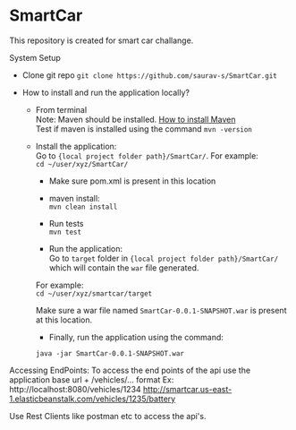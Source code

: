 # SmartCar
This repository is created for smart car challange.



System Setup<br/>
* Clone git repo
`git clone https://github.com/saurav-s/SmartCar.git`

* How to install and run the application locally?

	* From terminal<br/>
	  Note: Maven should be installed. [How to install Maven](https://maven.apache.org/install.html) <br/>
      Test if maven is installed using the command `mvn -version` <br/>

	* Install the application:<br/>
      Go to `{local project folder path}/SmartCar/`. 
      For example: <br/>
      `cd ~/user/xyz/SmartCar/`<br/>

      	* Make sure pom.xml is present in this location<br/>
      	* maven install:<br/>
        `mvn clean install`</br>

      	* Run tests<br/>
      	`mvn test`<br/>

      	* Run the application:<br/>
      	Go to `target` folder in `{local project folder path}/SmartCar/` which will contain the `war` file generated.<br/>

      	For example:<br/>
      	`cd ~/user/xyz/smartcar/target`<br/>

      	Make sure a war file named `SmartCar-0.0.1-SNAPSHOT.war` is present at this location.<br/>

      	* Finally, run the application using the command: <br/>

      	`java -jar SmartCar-0.0.1-SNAPSHOT.war`<br/>


Accessing EndPoints:
To access the end points of the api use the application base url + /vehicles/... format 
Ex: http://localhost:8080/vehicles/1234
    http://smartcar.us-east-1.elasticbeanstalk.com/vehicles/1235/battery

Use Rest Clients like postman etc to access the api's.

